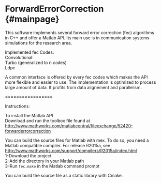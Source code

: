 ForwardErrorCorrection  {#mainpage}
=================

This software implements several forward error correction (fec) algorithms in C++ and offer a Matlab API.
Its main use is in communication systems simulations for the research area.

Implemented fec Codes:<br/>
Convolutional<br/>
Turbo (generalized to n codes)<br/>
Ldpc

A common interface is offered by every fec codes which makes the API more flexible and easier to use.
The implementation is optimized to process large amount of data. It profits from data alignement and parallelism.

=================

Instructions:

To install the Matlab API <br/>
Download and run the toolbox file found at <http://www.mathworks.com/matlabcentral/fileexchange/52420-forwarderrorcorrection>

You can build the source files for Matlab with mex. To do so, you need a Matlab compatible compiler. For release R2015a, see <http://www.mathworks.com/support/compilers/R2015a/index.html> <br/>
1-Download the project<br/>
2-Add the directory in your Matlab path<br/>
3-Run `fec.make` in the Matlab command prompt

You can build the source file as a static library with Cmake.
